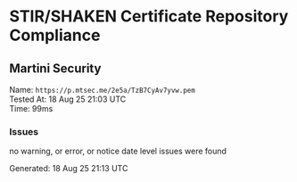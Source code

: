 # STIR/SHAKEN Certificate Repository Compliance

## Martini Security

Name: `https://p.mtsec.me/2e5a/TzB7CyAv7yvw.pem`\
Tested At: 18 Aug 25 21:03 UTC\
Time: 99ms

### Issues

no warning, or error, or notice date level issues were found

Generated: 18 Aug 25 21:13 UTC